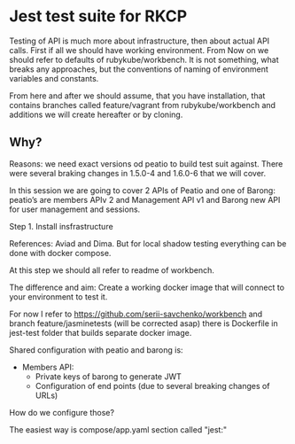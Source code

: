 # Jest test suite for RKCP 

Testing of API is much more about infrastructure, then about actual API calls. First if all we should have working environment. From Now on we should refer to defaults of rubykube/workbench. It is not something, what breaks any approaches, but the conventions of naming of environment variables and constants.

From here and after we should assume, that you have installation, that contains branches called feature/vagrant from rubykube/workbench and additions we will create hereafter or by cloning.

## Why?

Reasons: we need exact versions od peatio to build test suit against. There were several braking changes in 1.5.0-4 and 1.6.0-6 that we will cover.

In this session we are going to cover 2 APIs of Peatio and one of Barong: peatio’s are members APIv 2 and Management API v1 and Barong new API for user management and sessions.

Step 1. Install insfrastructure

References: Aviad and Dima. But for local shadow testing everything can be done with docker compose.

At this step we should all refer to readme of workbench.  

The difference and aim: Create a working docker image that will connect to your environment to test it. 

For now I refer to https://github.com/serii-savchenko/workbench and branch feature/jasminetests (will be corrected asap) there is Dockerfile in jest-test folder that builds separate docker image. 

Shared configuration with peatio and barong is: 
* Members API:
  * Private keys of barong to generate JWT
  * Configuration of end points (due to several breaking changes of URLs)

How do we configure those?

The easiest way is compose/app.yaml section called "jest:"
